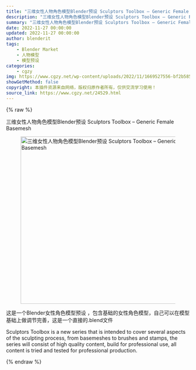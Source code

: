 ```yaml
---
title: "三维女性人物角色模型Blender预设 Sculptors Toolbox – Generic Female Basemesh"
description: "三维女性人物角色模型Blender预设 Sculptors Toolbox – Generic Female Basemesh"
summary: "三维女性人物角色模型Blender预设 Sculptors Toolbox – Generic Female Basemesh"
date: 2022-11-27 00:00:00
updated: 2022-11-27 00:00:00
author: blenderit
tags: 
    - Blender Market
    - 人物模型
    - 模型预设
categories:
    - cgzy
img: https://www.cgzy.net/wp-content/uploads/2022/11/1669527556-bf2b585aaeb7a04.jpg
showGetMethod: false
copyright: 本插件资源来自网络，版权归原作者所有，仅供交流学习使用！
source_link: https://www.cgzy.net/24529.html
---
```


{% raw %}
<div class="wp-block-pandastudio-title"><div class="title_style_01"><p>三维女性人物角色模型Blender预设 Sculptors Toolbox – Generic Female Basemesh</p></div></div><div class="wp-block-image is-style-border-round-and-with-shadow"><figure class="aligncenter size-full"><img fetchpriority="high" decoding="async" width="512" height="458" src="https://www.cgzy.net/wp-content/uploads/2022/11/1669527556-bf2b585aaeb7a04.jpg" class="wp-image-24530" title="三维女性人物角色模型Blender预设 Sculptors Toolbox – Generic Female Basemesh" alt="三维女性人物角色模型Blender预设 Sculptors Toolbox – Generic Female Basemesh"></figure></div><p class="is-style-text-indent-2em">这是一个Blender女性角色模型预设 ，包含基础的女性角色模型，自己可以在模型基础上做调节完善，这是一个直接的.blend文件</p><p>Sculptors Toolbox is a new series that is intended to cover several aspects of the sculpting process, from basemeshes to brushes and stamps, the series will consist of high quality content, build for professional use, all content is tried and tested for professional production.</p>
<div style="display: none">cgzy</div>
{% endraw %}